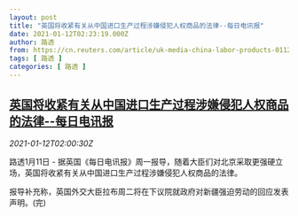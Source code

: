 ```yaml
---
layout: post
title: "英国将收紧有关从中国进口生产过程涉嫌侵犯人权商品的法律--每日电讯报"
date: 2021-01-12T02:23:19.000Z
author: 路透
from: https://cn.reuters.com/article/uk-media-china-labor-products-0112-idCNKBS29H06O
tags: [ 路透 ]
categories: [ 路透 ]
---
```

<!--1610418199000-->
[英国将收紧有关从中国进口生产过程涉嫌侵犯人权商品的法律--每日电讯报](https://cn.reuters.com/article/uk-media-china-labor-products-0112-idCNKBS29H06O)
------

<div>
<div><i>2021-01-12T02:00:30Z</i></div><p>路透1月11日 - 据英国《每日电讯报》周一报导，随着大臣们对北京采取更强硬立场，英国将收紧有关从中国进口生产过程涉嫌侵犯人权商品的法律。</p><p>报导补充称，英国外交大臣拉布周二将在下议院就政府对新疆强迫劳动的回应发表声明。(完)</p>
</div>
